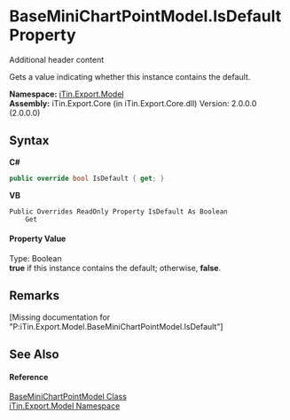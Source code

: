 # BaseMiniChartPointModel.IsDefault Property 
Additional header content 

Gets a value indicating whether this instance contains the default.

**Namespace:**&nbsp;<a href="N_iTin_Export_Model">iTin.Export.Model</a><br />**Assembly:**&nbsp;iTin.Export.Core (in iTin.Export.Core.dll) Version: 2.0.0.0 (2.0.0.0)

## Syntax

**C#**<br />
``` C#
public override bool IsDefault { get; }
```

**VB**<br />
``` VB
Public Overrides ReadOnly Property IsDefault As Boolean
	Get
```


#### Property Value
Type: Boolean<br /><strong>true</strong> if this instance contains the default; otherwise, <strong>false</strong>.

## Remarks
\[Missing <remarks> documentation for "P:iTin.Export.Model.BaseMiniChartPointModel.IsDefault"\]

## See Also


#### Reference
<a href="T_iTin_Export_Model_BaseMiniChartPointModel">BaseMiniChartPointModel Class</a><br /><a href="N_iTin_Export_Model">iTin.Export.Model Namespace</a><br />